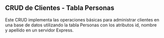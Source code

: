 ## CRUD de Clientes - Tabla Personas
Este CRUD implementa las operaciones básicas para administrar clientes en una base de datos utilizando la tabla Personas con los atributos id, nombre y apellido en un servidor Express.
